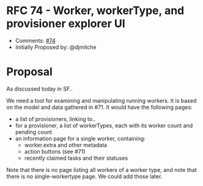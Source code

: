# RFC 74 - Worker, workerType, and provisioner explorer UI
* Comments: [#74](https://github.com/taskcluster/taskcluster-rfcs/pull/74)
* Initially Proposed by: @djmitche

# Proposal
As discussed today in SF..

We need a tool for examining and manipulating running workers.  It is based on the model and data gathered in #71.  It would have the following pages:

 * a list of provisioners, linking to..
 * for a provisioner, a list of workerTypes, each with its worker count and pending count
 * an information page for a single worker, containing:
   * worker.extra and other metadata
   * action buttons (see #71)
   * recently claimed tasks and their statuses

Note that there is no page listing all workers of a worker type, and note that there is no single-workertype page.  We could add those later.
